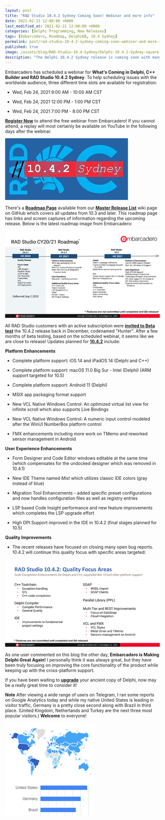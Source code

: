 ```yaml
---
layout: post
title: "RAD Studio 10.4.2 Sydney Coming Soon! Webinar and more info"
date: 2021-02-21 12:00:00 +0000
last_modified_at: 2021-02-21 12:00:00 +0000
categories: [Delphi Programming, New Releases]
tags: [Embarcadero, Roadmap, DelphiKB, 10.4 Sydney]
permalink: post/rad-studio-10-4-2-sydney-coming-soon-webinar-and-more-info
published: true
image: /assets/blog/RAD-Studio-10.4-Sydney/Delphi-10.4.2-Sydney-square.jpg
description: "The Delphi 10.4.2 Sydney release is coming soon with many improvements to one of the best cross-platform developer tools available today!"
---
```

Embarcadero has scheduled a webinar for **What's Coming in Delphi, C++ Builder and RAD Studio 10.4.2 Sydney**. To help scheduling issues with the worldwide audience, three different time slots are available for registration:

-   Wed, Feb 24, 2021 9:00 AM - 10:00 AM CST
    
-   Wed, Feb 24, 2021 12:00 PM - 1:00 PM CST
    
-   Wed, Feb 24, 2021 7:00 PM - 8:00 PM CST
    

[**Register Now**](https://attendee.gotowebinar.com/register/184770043280291599) to attend the free webinar from Embarcadero! If you cannot attend, a replay will most certainly be available on YouTube in the following days after the webinar.

![RAD Studio 10.4.2 Sydney](/assets/blog/RAD-Studio-10.4-Sydney/Delphi-10.4.2-Sydney.jpg)

There's a [**Roadmap Page**](https://github.com/ideasawakened/DelphiKB/wiki/Future-Releases-for-RAD-Studio-and-Delphi) available from our [**Master Release List**](https://github.com/ideasawakened/DelphiKB/wiki/Delphi-Master-Release-List) wiki page on GitHub which covers all updates from 10.3 and later. This roadmap page has links and screen captures of information regarding the upcoming release. Below is the latest roadmap image from Embarcadero:

![RAD Studio 2020-2021 Roadmap](/assets/blog/Delphi-Programming/RADStudio-Roadmap-2020-2021.png)

All RAD Studio customers with an active subscription were [**invited to Beta test**](https://blogs.embarcadero.com/delphi-and-cbuilder-10-4-2-beta-invite-for-update-subscription-customers/) the 10.4.2 release back in December, codenamed "Hunter". After a few months of beta testing, based on the scheduled webinar, it seems like we are close to release! Updates planned for [**10.4.2**](https://blogs.embarcadero.com/tag/10-4-2/) include:

**Platform Enhancements**

-   Complete platform support: iOS 14 and iPadOS 14 (Delphi and C++)
    
-   Complete platform support: macOS 11.0 Big Sur - Intel (Delphi) (ARM support targeted for 10.5)
    
-   Complete platform support: Android 11 (Delphi)
    
-   MSIX app packaging format support
    
-   New VCL Native Windows Control: An optimized virtual list view for infinite scroll which also supports Live Bindings
    
-   New VCL Native Windows Control: A numeric input control modeled after the WinUI NumberBox platform control
    
-   FMX enhancements including more work on TMemo and reworked sensor management in Android
    

**User Experience Enhancements**

-   Form Designer and Code Editor windows editable at the same time (which compensates for the undocked designer which was removed in 10.4.1)
    
-   New IDE Theme named _Mist_ which utilizes classic IDE colors (gray instead of blue)
    
-   Migration Tool Enhancements - added specific preset configurations and now handles configuration files as well as registry entries
    
-   LSP based Code Insight performance and new feature improvements which completes the LSP upgrade effort
    
-   High DPI Support improved in the IDE in 10.4.2 (final stages planned for 10.5)
    

**Quality Improvements**

-   The recent releases have focused on closing many open bug reports. 10.4.2 will continue this quality focus with specific areas targeted:
    

![Quality focus areas in the Delphi 10.4.2 release](/assets/blog/RAD-Studio-10.4-Sydney/RAD-Studio-10.4.2-Quality-Focus-Areas.png)

As one user commented on this blog the other day, **Embarcadero is Making Delphi Great Again!** I personally think it was always great, but they have been truly focusing on improving the core functionality of the product while keeping up with the cross-platform support.

If you have been waiting to [**upgrade**](https://www.embarcadero.com/radoffer) your ancient copy of Delphi, now may be a really great time to consider it!


**Note** After viewing a wide range of users on Telegram, I ran some reports on Google Analytics today and while my native United States is leading in visitor traffic, Germany is a pretty close second along with Brazil in third place. (United Kingdom, Netherlands and Turkey are the next three most popular visitors.) **Welcome** to everyone!

![Top 3 countries for website traffic](/assets/blog/Delphi-Programming/Blog-Sessions-By-Country-20210221.png)